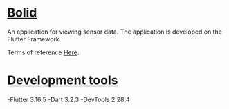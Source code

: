
# <u>**Bolid**</u>

An application for viewing sensor data.
The application is developed on the Flutter Framework.

Terms of reference [Here](https://observant-resistance-a1d.notion.site/Mobile-3ee3533a3cb740a3823068271837a62a).

# <u>**Development tools**</u>
-Flutter 3.16.5
-Dart 3.2.3
-DevTools 2.28.4